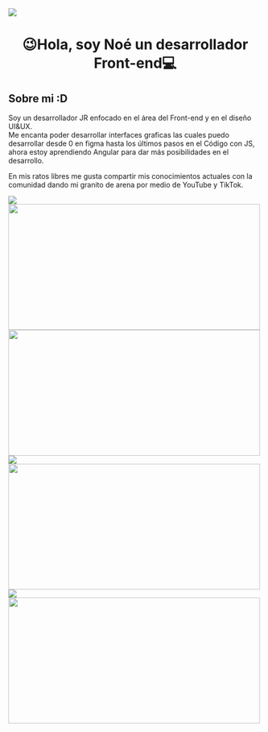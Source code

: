 <div>
  <img src="https://media.licdn.com/dms/image/D4E16AQGOPsdtbp1_8A/profile-displaybackgroundimage-shrink_350_1400/0/1666156626860?e=1710374400&v=beta&t=uGtJiE28esA8LulKPl8SecPP_YYEDAL8ERFzqrTUUKM">
</div>
<h1 align="center">😉Hola, soy Noé un desarrollador Front-end💻​</h1>
<h2> Sobre mi :D</h2>
<p>
  Soy un desarrollador JR enfocado en el área del Front-end y en el diseño UI&UX.<br>
  Me encanta poder desarrollar interfaces graficas las cuales puedo desarrollar desde 0 en figma hasta los últimos pasos en el Código con JS, ahora estoy aprendiendo
  Angular para dar más posibilidades en el desarrollo.
</p>
<div>
  <p>
    En mis ratos libres me gusta compartir mis conocimientos actuales con la comunidad dando mi granito de arena por medio de YouTube y TikTok.
  </p>
  <a href="https://www.youtube.com/@neocode5628">
    <img src="https://img.shields.io/badge/NeoCode-YouTube-red">
  </a>
  <br>
  <a href="https://www.youtube.com/watch?v=Peq23kehVUs&t=226s">
    <img src="https://i.ytimg.com/vi/Peq23kehVUs/maxresdefault.jpg" width="500" height="250">
  </a>
  <a href="https://www.youtube.com/watch?v=iq2q8MPuugY">
    <img src="https://eleternoestudiante.com/wp-content/uploads/2022/01/excel-cursos-gratis-2022.jpg" width="500" height="250">
  </a>
  <br>
  <a href="https://www.tiktok.com/@neo.code?is_from_webapp=1&sender_device=pc">
    <img src="https://img.shields.io/badge/NeoCode-TikTok-blue">
  </a>
  <br>
  <a href="https://www.tiktok.com/@neo.code/video/7322277455031438598?is_from_webapp=1">
    <img src="https://d2a5isokysfowx.cloudfront.net/wp-content/uploads/2022/07/que-es-angular-scaled-1200x675.jpg" width="500" height="250">
  </a>
  <br>
  <a href="https://www.youtube.com/@neocode5628">
    <img src="https://img.shields.io/badge/NeoCode-Instagram-red">
  </a>
  <br>
  <a href="https://www.instagram.com/p/Ck1iWVbAMh7/">
    <img src="https://kinsta.com/wp-content/uploads/2023/01/Java-logo.png" width="500" height="250">
  </a>
</div>
<!--
**noefernando/noefernando** is a ✨ _special_ ✨ repository because its `README.md` (this file) appears on your GitHub profile.

Here are some ideas to get you started:

- 🔭 I’m currently working on ...
- 🌱 I’m currently learning ...
- 👯 I’m looking to collaborate on ...
- 🤔 I’m looking for help with ...
- 💬 Ask me about ...
- 📫 How to reach me: ...
- 😄 Pronouns: ...
- ⚡ Fun fact: ...
-->
